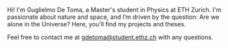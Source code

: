 Hi!
I'm Guglielmo De Toma, a Master's student in Physics at ETH Zurich.
I'm passionate about nature and space, and I’m driven by the question: Are we alone in the Universe?
Here, you’ll find my projects and theses.

Feel free to contact me at gdetoma@student.ethz.ch with any questions.
